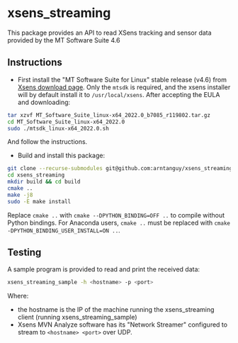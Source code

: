 # xsens_streaming

This package provides an API to read XSens tracking and sensor data provided by the MT Software Suite 4.6

## Instructions

- First install the "MT Software Suite for Linux" stable release (v4.6) from [Xsens download page](https://www.xsens.com/software-downloads). Only the `mtsdk` is required, and the xsens installer will by default install it to `/usr/local/xsens`. After accepting the EULA and downloading:

```sh
tar xzvf MT_Software_Suite_linux-x64_2022.0_b7085_r119802.tar.gz
cd MT_Software_Suite_linux-x64_2022.0
sudo ./mtsdk_linux-x64_2022.0.sh
```

And follow the instructions.

- Build and install this package:
```sh
git clone --recurse-submodules git@github.com:arntanguy/xsens_streaming
cd xsens_streaming
mkdir build && cd build
cmake ..
make -j8
sudo -E make install
```
Replace `cmake ..` with `cmake --DPYTHON_BINDING=OFF ..` to compile without Python bindings.
For Anaconda users, `cmake ..` must be replaced with `cmake -DPYTHON_BINDING_USER_INSTALL=ON ..`.

## Testing

A sample program is provided to read and print the received data:

```sh
xsens_streaming_sample -h <hostname> -p <port>
```

Where:
- the hostname is the IP of the machine running the xsens_streaming client (running xsens_streaming_sample)
- Xsens MVN Analyze software has its "Network Streamer" configured to stream to `<hostname> <port>` over UDP.
